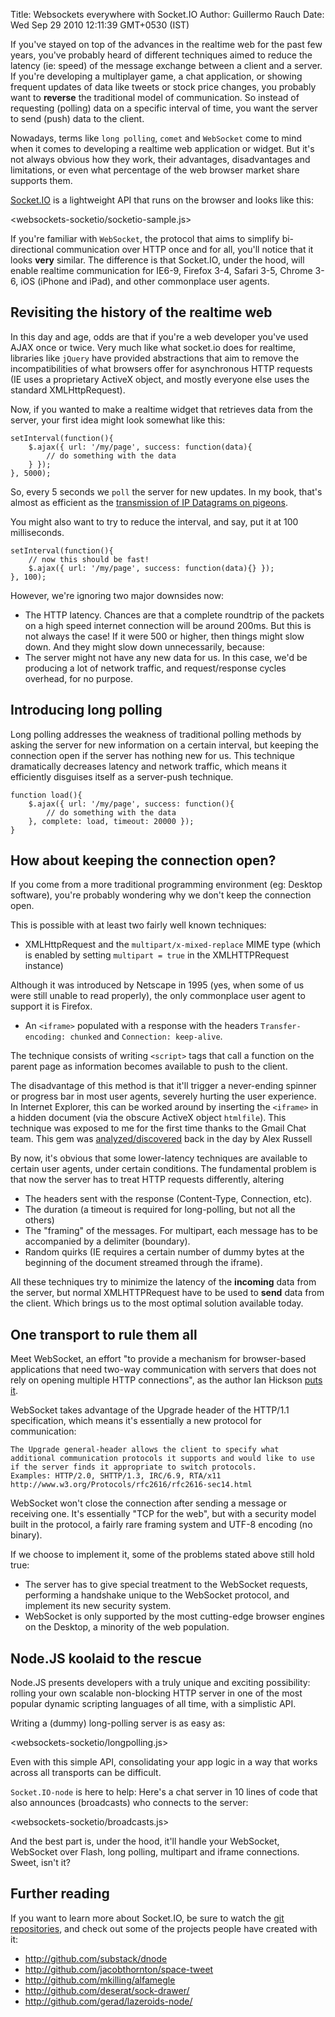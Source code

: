 Title: Websockets everywhere with Socket.IO
Author: Guillermo Rauch
Date: Wed Sep 29 2010 12:11:39 GMT+0530 (IST)

If you've stayed on top of the advances in the realtime web for the past few years, you've probably heard of different techniques aimed to reduce the latency (ie: speed) of the message exchange between a client and a server. If you're developing a multiplayer game, a chat application, or showing frequent updates of data like tweets or stock price changes, you probably want to **reverse** the traditional model of communication. So instead of requesting (polling) data on a specific interval of time, you want the server to send (push) data to the client.

Nowadays, terms like `long polling`, `comet` and `WebSocket` come to mind when it comes to developing a realtime web application or widget. But it's not always obvious how they work, their advantages, disadvantages and limitations, or even what percentage of the web browser market share supports them.

[Socket.IO](http://socket.io) is a lightweight API that runs on the browser and looks like this:

<websockets-socketio/socketio-sample.js>

If you're familiar with `WebSocket`, the protocol that aims to simplify bi-directional communication over HTTP once and for all, you'll notice that it looks **very** similar. The difference is that Socket.IO, under the hood, will enable realtime communication for IE6-9, Firefox 3-4, Safari 3-5, Chrome 3-6, iOS (iPhone and iPad), and other commonplace user agents.

## Revisiting the history of the realtime web

In this day and age, odds are that if you're a web developer you've used AJAX once or twice. Very much like what socket.io does for realtime, libraries like `jQuery` have provided abstractions that aim to remove the incompatibilities of what browsers offer for asynchronous HTTP requests (IE uses a proprietary ActiveX object, and mostly everyone else uses the standard XMLHttpRequest).

Now, if you wanted to make a realtime widget that retrieves data from the server, your first idea might look somewhat like this:

	setInterval(function(){
    	$.ajax({ url: '/my/page', success: function(data){
        	// do something with the data
    	} });
	}, 5000);

So, every 5 seconds we `poll` the server for new updates. In my book, that's almost as efficient as the [transmission of IP Datagrams on pigeons](http://www.rfc-editor.org/rfc/rfc1149.txt).

You might also want to try to reduce the interval, and say, put it at 100 milliseconds.

	setInterval(function(){
    	// now this should be fast!
    	$.ajax({ url: '/my/page', success: function(data){} });
	}, 100);

However, we're ignoring two major downsides now:

* The HTTP latency. Chances are that a complete roundtrip of the packets on a high speed internet connection will be around 200ms. But this is not always the case! If it were 500 or higher, then things might slow down. And they might slow down unnecessarily, because:
* The server might not have any new data for us. In this case, we'd be producing a lot of network traffic, and request/response cycles overhead, for no purpose.

## Introducing long polling

Long polling addresses the weakness of traditional polling methods by asking the server for new information on a certain interval, but keeping the connection open if the server has nothing new for us. This technique dramatically decreases latency and network traffic, which means it efficiently disguises itself as a server-push technique.

	function load(){
    	$.ajax({ url: '/my/page', success: function(){
        	// do something with the data
    	}, complete: load, timeout: 20000 });
	}

## How about keeping the connection open?

If you come from a more traditional programming environment (eg: Desktop software), you're probably wondering why we don't keep the connection open.

This is possible with at least two fairly well known techniques:

* XMLHttpRequest and the `multipart/x-mixed-replace` MIME type (which is enabled by setting `multipart = true` in the XMLHTTPRequest instance)

Although it was introduced by Netscape in 1995 (yes, when some of us were still unable to read properly), the only commonplace user agent to support it is Firefox.

* An `<iframe>` populated with a response with the headers `Transfer-encoding: chunked` and `Connection: keep-alive`.

The technique consists of writing `<script>` tags that call a function on the parent page as information becomes available to push to the client.

The disadvantage of this method is that it'll trigger a never-ending spinner or progress bar in most user agents, severely hurting the user experience. In Internet Explorer, this can be worked around by inserting the `<iframe>` in a hidden document (via the obscure ActiveX object `htmlfile`). This technique was exposed to me for the first time thanks to the Gmail Chat team. This gem was [analyzed/discovered](http://infrequently.org/2006/02/what-else-is-burried-down-in-the-depths-of-googles-amazing-javascript/) back in the day by Alex Russell

By now, it's obvious that some lower-latency techniques are available to certain user agents, under certain conditions. The fundamental problem is that now the server has to treat HTTP requests differently, altering

* The headers sent with the response (Content-Type, Connection, etc).
* The duration (a timeout is required for long-polling, but not all the others)
* The "framing" of the messages. For multipart, each message has to be accompanied by a delimiter (boundary).
* Random quirks (IE requires a certain number of dummy bytes at the beginning of the document streamed through the iframe).

All these techniques try to minimize the latency of the **incoming** data from the server, but normal XMLHTTPRequest have to be used to **send** data from the client. Which brings us to the most optimal solution available today.

## One transport to rule them all

Meet WebSocket, an effort "to provide a mechanism for browser-based applications that need two-way communication with servers that does not rely on opening multiple HTTP connections", as the author Ian Hickson [puts it](http://tools.ietf.org/html/draft-hixie-thewebsocketprotocol-76).

WebSocket takes advantage of the Upgrade header of the HTTP/1.1 specification, which means it's essentially a new protocol for communication:

	The Upgrade general-header allows the client to specify what additional communication protocols it supports and would like to use if the server finds it appropriate to switch protocols.
	Examples: HTTP/2.0, SHTTP/1.3, IRC/6.9, RTA/x11
	http://www.w3.org/Protocols/rfc2616/rfc2616-sec14.html

WebSocket won't close the connection after sending a message or receiving one. It's essentially "TCP for the web", but with a security model built in the protocol, a fairly rare framing system and UTF-8 encoding (no binary).

If we choose to implement it, some of the problems stated above still hold true:

* The server has to give special treatment to the WebSocket requests, performing a handshake unique to the WebSocket protocol, and implement its new security system.
* WebSocket is only supported by the most cutting-edge browser engines on the Desktop, a minority of the web population.

## Node.JS koolaid to the rescue

Node.JS presents developers with a truly unique and exciting possibility: rolling your own scalable non-blocking HTTP server in one of the most popular dynamic scripting languages of all time, with a simplistic API.

Writing a (dummy) long-polling server is as easy as:

<websockets-socketio/longpolling.js>

Even with this simple API, consolidating your app logic in a way that works across all transports can be difficult.

`Socket.IO-node` is here to help: Here's a chat server in 10 lines of code that also announces (broadcasts) who connects to the server:

<websockets-socketio/broadcasts.js>

And the best part is, under the hood, it'll handle your WebSocket, WebSocket over Flash, long polling, multipart and iframe connections. Sweet, isn't it?

## Further reading

If you want to learn more about Socket.IO, be sure to watch the [git](http://github.com/learnboost/socket.io) [repositories](http://github.com/learnboost/socket.io-node), and check out some of the projects people have created with it:

* <http://github.com/substack/dnode>
* <http://github.com/jacobthornton/space-tweet>
* <http://github.com/mkilling/alfamegle>
* <http://github.com/deserat/sock-drawer/>
* <http://github.com/gerad/lazeroids-node/>

